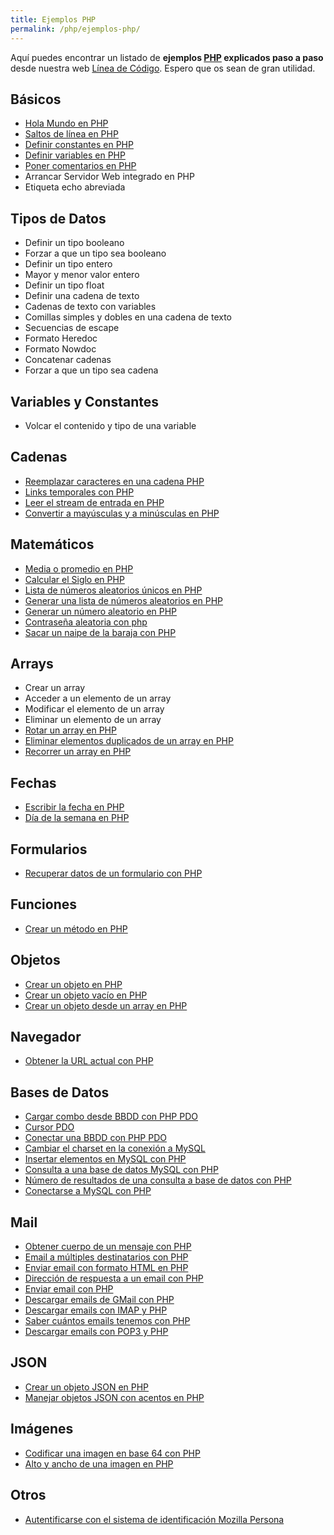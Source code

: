 ```yaml
---
title: Ejemplos PHP
permalink: /php/ejemplos-php/
---
```


Aquí puedes encontrar un listado de **ejemplos [PHP][PHP] explicados paso a paso** desde nuestra web [Línea de Código][LDC]. Espero que os sean de gran utilidad.

## Básicos
* [Hola Mundo en PHP](http://lineadecodigo.com/php/hola-mundo-en-php/)
* [Saltos de línea en PHP](http://lineadecodigo.com/php/saltos-de-linea-en-php/)
* [Definir constantes en PHP](http://lineadecodigo.com/php/definir-constantes-en-php/)
* [Definir variables en PHP](http://lineadecodigo.com/php/definir-variables-en-php/)
* [Poner comentarios en PHP](http://lineadecodigo.com/php/poner-comentarios-en-php/)
* Arrancar Servidor Web integrado en PHP
* Etiqueta echo abreviada

## Tipos de Datos
* Definir un tipo booleano
* Forzar a que un tipo sea booleano
* Definir un tipo entero
* Mayor y menor valor entero
* Definir un tipo float
* Definir una cadena de texto
* Cadenas de texto con variables
* Comillas simples y dobles en una cadena de texto
* Secuencias de escape
* Formato Heredoc
* Formato Nowdoc
* Concatenar cadenas
* Forzar a que un tipo sea cadena

## Variables y Constantes
* Volcar el contenido y tipo de una variable

## Cadenas
* [Reemplazar caracteres en una cadena PHP](http://lineadecodigo.com/php/reemplazar-caracteres-en-una-cadena-php/)
* [Links temporales con PHP](http://lineadecodigo.com/php/links-temporales-php/)
* [Leer el stream de entrada en PHP](http://lineadecodigo.com/php/leer-el-stream-de-entrada-en-php/)
* [Convertir a mayúsculas y a minúsculas en PHP](http://lineadecodigo.com/php/convertir-a-mayusculas-y-a-minusculas-en-php/)

## Matemáticos
* [Media o promedio en PHP](http://lineadecodigo.com/php/media-promedio-php/)
* [Calcular el Siglo en PHP](http://lineadecodigo.com/php/calcular-el-siglo-en-php/)
* [Lista de números aleatorios únicos en PHP](http://lineadecodigo.com/php/lista-de-numeros-aleatorios-unicos-en-php/)
* [Generar una lista de números aleatorios en PHP](http://lineadecodigo.com/php/generar-una-lista-de-numeros-aleatorios-en-php/)
* [Generar un número aleatorio en PHP](http://lineadecodigo.com/php/generar-un-numero-aleatorio-en-php/)
* [Contraseña aleatoria con php](http://lineadecodigo.com/php/contrasena-aleatoria-con-php/)
* [Sacar un naipe de la baraja con PHP](http://lineadecodigo.com/php/sacar-un-naipe-de-la-baraja-con-php/)

## Arrays
* Crear un array
* Acceder a un elemento de un array
* Modificar el elemento de un array
* Eliminar un elemento de un array
* [Rotar un array en PHP](http://lineadecodigo.com/php/rotar-un-array-en-php/)
* [Eliminar elementos duplicados de un array en PHP](http://lineadecodigo.com/php/eliminar-elementos-duplicados-de-un-array-en-php/)
* [Recorrer un array en PHP](http://lineadecodigo.com/php/recorrer-un-array-en-php/)

## Fechas
* [Escribir la fecha en PHP](http://lineadecodigo.com/php/escribir-la-fecha-en-php/)
* [Día de la semana en PHP](http://lineadecodigo.com/php/dia-de-la-semana-en-php/)

## Formularios
* [Recuperar datos de un formulario con PHP](http://lineadecodigo.com/php/recuperar-datos-de-un-formulario-con-php/)

## Funciones
* [Crear un método en PHP](http://lineadecodigo.com/php/crear-un-metodo-en-php/)

## Objetos
* [Crear un objeto en PHP](http://lineadecodigo.com/php/crear-un-objeto-en-php/)
* [Crear un objeto vacío en PHP](http://lineadecodigo.com/php/crear-un-objeto-vacio-en-php/)
* [Crear un objeto desde un array en PHP](http://lineadecodigo.com/php/crear-un-objeto-desde-un-array-en-php/)

## Navegador
* [Obtener la URL actual con PHP](http://lineadecodigo.com/php/obtener-la-url-actual-con-php/)

## Bases de Datos
* [Cargar combo desde BBDD con PHP PDO](http://lineadecodigo.com/php/cargar-combo-desde-bbdd-php-pdo/)
* [Cursor PDO](http://lineadecodigo.com/php/cursor-pdo/)
* [Conectar una BBDD con PHP PDO](http://lineadecodigo.com/php/conectar-bbdd-php-pdo/)
* [Cambiar el charset en la conexión a MySQL](http://lineadecodigo.com/php/cambiar-el-charset-en-la-conexion-a-mysql/)
* [Insertar elementos en MySQL con PHP](http://lineadecodigo.com/php/insertar-elementos-en-mysql-con-php/)
* [Consulta a una base de datos MySQL con PHP](http://lineadecodigo.com/php/consulta-a-una-base-de-datos-mysql-con-php/)
* [Número de resultados de una consulta a base de datos con PHP](http://lineadecodigo.com/php/numero-de-resultados-de-una-consulta-a-base-de-datos-con-php/)
* [Conectarse a MySQL con PHP](http://lineadecodigo.com/php/conectarse-a-mysql-con-php/)

## Mail
* [Obtener cuerpo de un mensaje con PHP](http://lineadecodigo.com/php/obtener-cuerpo-mensaje-php/)
* [Email a múltiples destinatarios con PHP](http://lineadecodigo.com/php/email-multiples-destinatarios-php/)
* [Enviar email con formato HTML en PHP](http://lineadecodigo.com/php/enviar-email-con-formato-html-en-php/)
* [Dirección de respuesta a un email con PHP](http://lineadecodigo.com/php/direccion-de-respuesta-a-un-email-con-php/)
* [Enviar email con PHP](http://lineadecodigo.com/php/enviar-email-con-php/)
* [Descargar emails de GMail con PHP](http://lineadecodigo.com/php/descargar-emails-de-gmail-con-php/)
* [Descargar emails con IMAP y PHP](http://lineadecodigo.com/php/descargar-emails-con-imap-y-php/)
* [Saber cuántos emails tenemos con PHP](http://lineadecodigo.com/php/saber-cuantos-emails-tenemos-con-php/)
* [Descargar emails con POP3 y PHP](http://lineadecodigo.com/php/descargar-emails-con-pop3-y-php/)

## JSON
* [Crear un objeto JSON en PHP](http://lineadecodigo.com/php/crear-un-objeto-json-en-php/)
* [Manejar objetos JSON con acentos en PHP](http://lineadecodigo.com/php/manejar-objetos-json-con-acentos-en-php/)

## Imágenes
* [Codificar una imagen en base 64 con PHP](http://lineadecodigo.com/php/codificar-una-imagen-en-base-64-con-php/)
* [Alto y ancho de una imagen en PHP](http://lineadecodigo.com/php/alto-y-ancho-de-una-imagen-en-php/)

## Otros
* [Autentificarse con el sistema de identificación Mozilla Persona](http://lineadecodigo.com/php/autentificarse-con-el-sistema-de-identificacion-mozilla-persona/)

[LDC]: http://lineadecodigo.com
[PHP]: {{site.baseurl}}/php/
